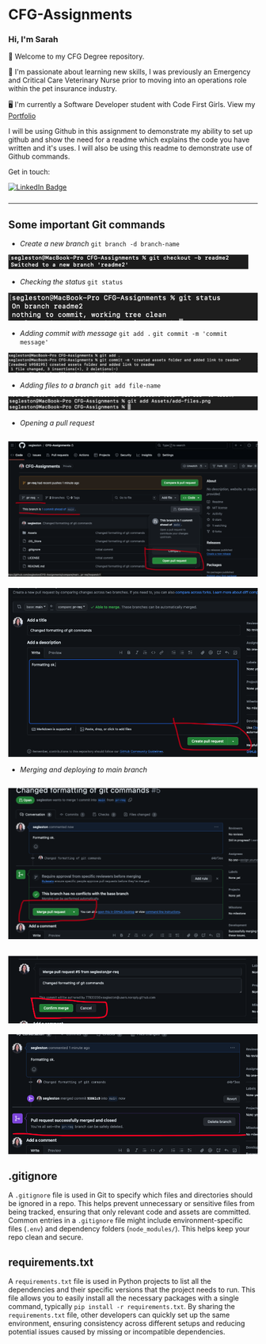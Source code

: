 # CFG-Assignments

### **Hi, I'm Sarah**

👋 Welcome to my CFG Degree repository.

🦴 I'm passionate about learning new skills, I was previously an Emergency and Critical Care Veterinary Nurse prior to moving into an operations role within the pet insurance industry. 

🖥️ I'm currently a Software Developer student with Code First Girls. View my [Portfolio](https://egleston.dev)

I will be using Github in this assignment to demonstrate my ability to set up github and show the need for a readme which explains the code you have written and it's uses. I will also be using this readme to demonstrate use of Github commands.


Get in touch:
<div id="badges" align="left" style="padding-bottom: 10px">
  <a href="https://www.linkedin.com/in/sarah-egleston/">
    <img src="https://img.shields.io/badge/LinkedIn-blue?style=for-the-badge&logo=linkedin&logoColor=white" alt="LinkedIn Badge"/>
  </a>
  </div>

---

## Some important Git commands

- *Create a new branch*
`git branch -d branch-name`

![Git command to create new branch](/Assets/new-branch.png)

- *Checking the status*
`git status`

![Git command to check status](/Assets/git-status.png)

- *Adding commit with message*
`git add .`   `git commit -m 'commit message'`

![Git command to commit work with message](/Assets/adding-commit.png)

- *Adding files to a branch* 
`git add file-name`

![Git command to add files](/Assets/add-files.png)

- *Opening a pull request*

![Opening a pull request steps](/Assets/pr-1.png)
---
![Opening a pull request steps](/Assets/pr-2.png)


- *Merging and deploying to main branch*

![Merge and deploy to main branch in github](/Assets/pr-3.png)
---
![Merge and deploy to main branch in github](/Assets/pr-4.png)
---
![Merge and deploy to main branch in github](/Assets/pr-5.png)

## .gitignore

A `.gitignore` file is used in Git to specify which files and directories should be ignored in a repo. This helps prevent unnecessary or sensitive files from being tracked, ensuring that only relevant code and assets are committed. Common entries in a `.gitignore` file might include environment-specific files (`.env`) and dependency folders (`node_modules/`). This helps keep your repo clean and secure.

## requirements.txt

A `requirements.txt` file is used in Python projects to list all the dependencies and their specific versions that the project needs to run. This file allows you to easily install all the necessary packages with a single command, typically `pip install -r requirements.txt`. By sharing the `requirements.txt` file, other developers can quickly set up the same environment, ensuring consistency across different setups and reducing potential issues caused by missing or incompatible dependencies.